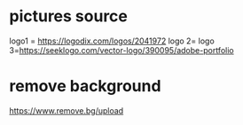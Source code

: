 # pictures source
logo1 = https://logodix.com/logos/2041972
logo 2=
logo 3=https://seeklogo.com/vector-logo/390095/adobe-portfolio


# remove background
https://www.remove.bg/upload

